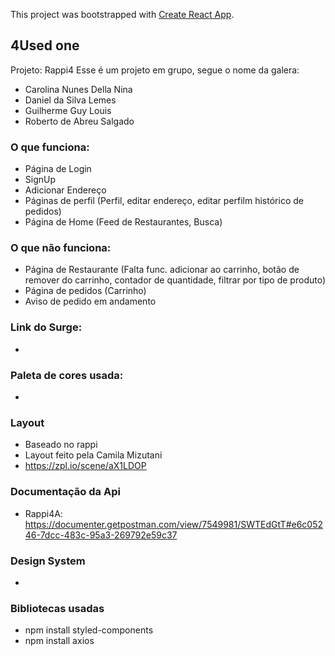 This project was bootstrapped with [Create React App](https://github.com/facebook/create-react-app).

## 4Used one

Projeto: Rappi4
Esse é um projeto em grupo, segue o nome da galera:
 
  - Carolina Nunes Della Nina
  - Daniel da Silva Lemes
  - Guilherme Guy Louis
  - Roberto de Abreu Salgado

### O que funciona:
- Página de Login
- SignUp
- Adicionar Endereço
- Páginas de perfil (Perfil, editar endereço, editar perfilm histórico de pedidos)
- Página de Home (Feed de Restaurantes, Busca)

### O que não funciona:
- Página de Restaurante (Falta func. adicionar ao carrinho, botão de remover do carrinho, contador de quantidade, filtrar por tipo de produto)
- Página de pedidos (Carrinho)
- Aviso de pedido em andamento

### Link do Surge:

- 


### Paleta de cores usada:

- 

### Layout

- Baseado no rappi
- Layout feito pela Camila Mizutani
- https://zpl.io/scene/aX1LDOP

### Documentação da Api

- Rappi4A: https://documenter.getpostman.com/view/7549981/SWTEdGtT#e6c05246-7dcc-483c-95a3-269792e59c37

### Design System

- 

### Bibliotecas usadas

- npm install styled-components
- npm install axios


